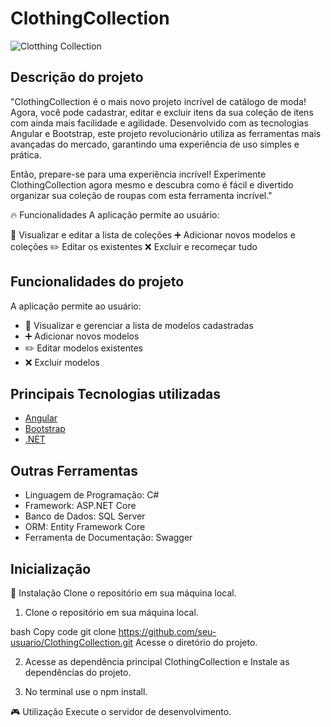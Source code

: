 # ClothingCollection
![Clotthing Collection](https://cdn.discordapp.com/attachments/1177172733554065428/1252410124023365675/auaces.jpg?ex=66721d52&is=6670cbd2&hm=305575a6a4a1dfbd412c93a444d09e8d347c4431426faec44ac239c65558eced&)

## Descrição do projeto

"ClothingCollection é o mais novo projeto incrível de catálogo de moda! Agora, você pode cadastrar, editar e excluir itens da sua coleção de itens com ainda mais facilidade e agilidade. Desenvolvido com as tecnologias Angular e Bootstrap, este projeto revolucionário utiliza as ferramentas mais avançadas do mercado, garantindo uma experiência de uso simples e prática.

Então, prepare-se para uma experiência incrível! Experimente ClothingCollection agora mesmo e descubra como é fácil e divertido organizar sua coleção de roupas com esta ferramenta incrível."


🔥 Funcionalidades A aplicação permite ao usuário:

👕 Visualizar e editar a lista de coleções ➕ Adicionar novos modelos e coleções ✏️ Editar os existentes ❌ Excluir e recomeçar tudo
## Funcionalidades do projeto

A aplicação permite ao usuário:

- :shirt: Visualizar e gerenciar a lista de modelos cadastradas
- :heavy_plus_sign: Adicionar novos modelos
- :pencil2: Editar modelos existentes
- :x: Excluir modelos

## Principais Tecnologias utilizadas

- [Angular](https://angular.io/)
- [Bootstrap](https://getbootstrap.com/)
- [.NET](https://dotnet.microsoft.com/pt-br/)

## Outras Ferramentas
- Linguagem de Programação: C#
- Framework: ASP.NET Core
- Banco de Dados: SQL Server
- ORM: Entity Framework Core
- Ferramenta de Documentação: Swagger

## Inicialização


🚀 Instalação Clone o repositório em sua máquina local.

1. Clone o repositório em sua máquina local.

bash Copy code git clone https://github.com/seu-usuario/ClothingCollection.git Acesse o diretório do projeto.

2. Acesse as dependência principal ClothingCollection e Instale as dependências do projeto.

3. No terminal use o npm install.

🎮 Utilização Execute o servidor de desenvolvimento.



